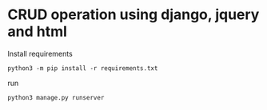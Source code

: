 # CRUD operation using django, jquery and html

Install requirements

```shell
python3 -m pip install -r requirements.txt
```

run

```shell
python3 manage.py runserver
```
